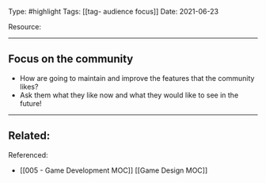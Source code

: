 
Type: #highlight 
Tags: [[tag- audience focus]]
Date: 2021-06-23

Resource: 

---
## Focus on the community 
- How are going to maintain and improve the features that the community likes?
- Ask them what they like now and what they would like to see in the future!

---
Related:
- 

Referenced:
- [[005 - Game Development MOC]] [[Game Design MOC]] 